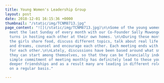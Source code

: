 ```yaml
---
title: Young Women's Leadership Group
layout: post
date: 2018-12-01 16:15:36 +0000
thumbnail: "/static/img/TCNM8713.jpg"
page_content: "![](/static/img/TCNM8713.jpg)\n\nSome of the young women from AmFuture
  meet the last Sunday of every month with our Co-Founder Sally Muwonge. They take
  turns in hosting each other at their own homes. \n\nDuring these monthly meetings
  the girls share food, discuss different topics, talk about real life challenges
  and dreams, counsel and encourage each other. Each meeting ends with the girls praying
  for each other.\n\nLately, discussions have been based around what small business
  they can start among themselves, so that they can be financially independent.\n\nThe
  simple commitment of meeting monthly has definitely lead to these young women growing
  deeper friendships and as a result many are leading in different roles at AmFuture,
  on a regular basis."

---
```

